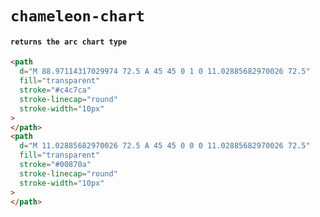 # `chameleon-chart`

#### `returns the arc chart type`

```html
<path
  d="M 88.97114317029974 72.5 A 45 45 0 1 0 11.02885682970026 72.5"
  fill="transparent"
  stroke="#c4c7ca"
  stroke-linecap="round"
  stroke-width="10px"
>
</path>
<path
  d="M 11.02885682970026 72.5 A 45 45 0 0 0 11.02885682970026 72.5"
  fill="transparent"
  stroke="#00870a"
  stroke-linecap="round"
  stroke-width="10px"
>
</path>

```

